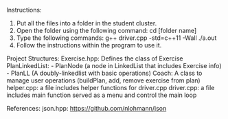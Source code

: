 Instructions:
1. Put all the files into a folder in the student cluster.
2. Open the folder using the following command:
cd [folder name]
3. Type the following commands:
g++ driver.cpp -std=c++11 -Wall
./a.out
4. Follow the instructions within the program to use it.


Project Structures:
Exercise.hpp: Defines the class of Exercise
PlanLinkedList: - PlanNode (a node in LinkedList that includes Exercise info)
                - PlanLL (A doubly-linkedlist with basic operations)
Coach: A class to manage user operations (buildPlan, add, remove exercise from plan)
helper.cpp: a file includes helper functions for driver.cpp
driver.cpp: a file includes main function served as a menu and control the main loop

References:
json.hpp: https://github.com/nlohmann/json
